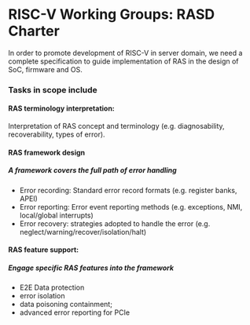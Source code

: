 # RISC-V Working Groups: RASD Charter
In order to promote development of RISC-V in server domain, we need a complete specification to guide implementation of RAS in the design of SoC, firmware and OS.  

### Tasks in scope include
#### RAS terminology interpretation:  
Interpretation of RAS concept and terminology (e.g. diagnosability, recoverability, types of error).

#### RAS framework design
##### A framework covers the full path of error handling
* Error recording: Standard error record formats (e.g. register banks, APEI­)
* Error reporting: Error event reporting methods (e.g. exceptions, NMI, local/global interrupts)
* Error recovery: strategies adopted to handle the error (e.g. neglect/warning/recover/isolation/halt)

#### RAS feature support:
##### Engage specific RAS features into the framework 
* E2E Data protection
* error isolation
* data poisoning containment;
* advanced error reporting for PCIe

